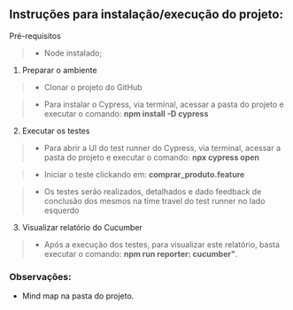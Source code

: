 ## Instruções para instalação/execução do projeto:

Pré-requisitos
> - Node instalado;

1. Preparar o ambiente
> - Clonar o projeto do GitHub

> - Para instalar o Cypress, via terminal, acessar a pasta do projeto e executar o comando: **npm install -D cypress**

2. Executar os testes

> - Para abrir a UI do test runner do Cypress, via terminal, acessar a pasta do projeto e executar o comando: **npx cypress open**

> - Iniciar o teste clickando em: **comprar_produto.feature**

> - Os testes serão realizados, detalhados e dado feedback de conclusão dos mesmos na time travel do test runner no lado esquerdo

3. Visualizar relatório do Cucumber

> - Após a execução dos testes, para visualizar este relatório, basta executar o comando: **npm run reporter: cucumber"**.


### Observações:

- Mind map na pasta do projeto.
